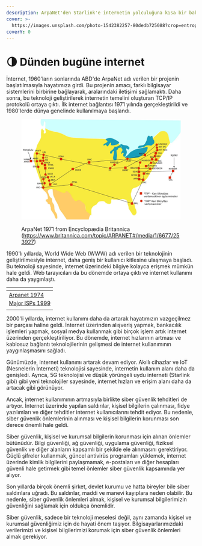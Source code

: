 ```yaml
---
description: ArpaNet'den Starlink'e internetin yolculuğuna kısa bir bakış
cover: >-
  https://images.unsplash.com/photo-1542382257-80dedb725088?crop=entropy&cs=tinysrgb&fm=jpg&ixid=MnwxOTcwMjR8MHwxfHNlYXJjaHw0fHxuZXR3b3JrfGVufDB8fHx8MTY3OTAxNTgxNA&ixlib=rb-4.0.3&q=80
coverY: 0
---
```


# 🌗 Dünden bugüne internet

İnternet, 1960'ların sonlarında ABD'de ArpaNet adı verilen bir projenin başlatılmasıyla hayatımıza girdi. Bu projenin amacı, farklı bilgisayar sistemlerini birbirine bağlayarak, aralarındaki iletişimi sağlamaktı. Daha sonra, bu teknoloji geliştirilerek internetin temelini oluşturan TCP/IP protokolü ortaya çıktı. İlk internet bağlantısı 1971 yılında gerçekleştirildi ve 1980'lerde dünya genelinde kullanılmaya başlandı.

<figure><img src="../.gitbook/assets/Arpanet 1974" alt=""><figcaption><p>ArpaNet 1971 from Encyclopædia Britannica (<a href="https://www.britannica.com/topic/ARPANET#/media/1/6677/253927">https://www.britannica.com/topic/ARPANET#/media/1/6677/253927</a>)</p></figcaption></figure>

1990'lı yıllarda, World Wide Web (WWW) adı verilen bir teknolojinin geliştirilmesiyle internet, daha geniş bir kullanıcı kitlesine ulaşmaya başladı. Bu teknoloji sayesinde, internet üzerindeki bilgiye kolayca erişmek mümkün hale geldi. Web tarayıcıları da bu dönemde ortaya çıktı ve internet kullanımı daha da yaygınlaştı.

<table data-view="cards"><thead><tr><th data-card-cover data-type="files"></th></tr></thead><tbody><tr><td><a href="../.gitbook/assets/Arpanet 1974">Arpanet 1974</a></td></tr><tr><td><a href="../.gitbook/assets/Major ISPs 1999">Major ISPs 1999</a></td></tr><tr><td></td></tr></tbody></table>

2000'li yıllarda, internet kullanımı daha da artarak hayatımızın vazgeçilmez bir parçası haline geldi. İnternet üzerinden alışveriş yapmak, bankacılık işlemleri yapmak, sosyal medya kullanmak gibi birçok işlem artık internet üzerinden gerçekleştiriliyor. Bu dönemde, internet hızlarının artması ve kablosuz bağlantı teknolojilerinin gelişmesi de internet kullanımının yaygınlaşmasını sağladı.

Günümüzde, internet kullanımı artarak devam ediyor. Akıllı cihazlar ve IoT (Nesnelerin İnterneti) teknolojisi sayesinde, internetin kullanım alanı daha da genişledi. Ayrıca, 5G teknolojisi ve düşük yörüngeli uydu interneti (Starlink gibi) gibi yeni teknolojiler sayesinde, internet hızları ve erişim alanı daha da artacak gibi görünüyor.

Ancak, internet kullanımının artmasıyla birlikte siber güvenlik tehditleri de artıyor. İnternet üzerinde yapılan saldırılar, kişisel bilgilerin çalınması, fidye yazılımları ve diğer tehditler internet kullanıcılarını tehdit ediyor. Bu nedenle, siber güvenlik önlemlerinin alınması ve kişisel bilgilerin korunması son derece önemli hale geldi.

Siber güvenlik, kişisel ve kurumsal bilgilerin korunması için alınan önlemler bütünüdür. Bilgi güvenliği, ağ güvenliği, uygulama güvenliği, fiziksel güvenlik ve diğer alanların kapsamlı bir şekilde ele alınmasını gerektiriyor. Güçlü şifreler kullanmak, güncel antivirüs programları yüklemek, internet üzerinde kimlik bilgilerini paylaşmamak, e-postaları ve diğer hesapları güvenli hale getirmek gibi temel önlemler siber güvenlik kapsamında yer alıyor.

Son yıllarda birçok önemli şirket, devlet kurumu ve hatta bireyler bile siber saldırılara uğradı. Bu saldırılar, maddi ve manevi kayıplara neden olabilir. Bu nedenle, siber güvenlik önlemleri almak, kişisel ve kurumsal bilgilerimizin güvenliğini sağlamak için oldukça önemlidir.

Siber güvenlik, sadece bir teknoloji meselesi değil, aynı zamanda kişisel ve kurumsal güvenliğimiz için de hayati önem taşıyor. Bilgisayarlarımızdaki verilerimizi ve kişisel bilgilerimizi korumak için siber güvenlik önlemleri almak gerekiyor.

